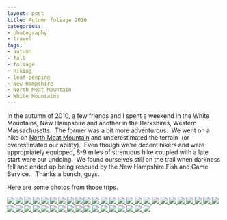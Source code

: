 ```yaml
---
layout: post
title: Autumn foliage 2010
categories:
- photography
- travel
tags:
- autumn
- fall
- foliage
- hiking
- leaf-peeping
- New Hampshire
- North Moat Mountain
- White Mountains
---
```

In the autumn of 2010, a few friends and I spent a weekend in the White Mountains, New Hampshire and another in the Berkshires, Western Massachusetts.  The former was a bit more adventurous.  We went on a hike on [North Moat Mountain](http://www.everytrail.com/view_trip.php?trip_id=27909) and underestimated the terrain  (or overestimated our ability).  Even though we're decent hikers and were appropriately equipped, 8-9 miles of strenuous hike coupled with a late start were our undoing.  We found ourselves still on the trail when darkness fell and ended up being rescued by the New Hampshire Fish and Game Service.   Thanks a bunch, guys.

Here are some photos from those trips.<!-- Darkbox -->
<div class="darkbox">
<a href="https://dl.dropboxusercontent.com/u/52804626/foliage-2010/dsc_4084.jpg" data-darkbox="foliage-2010">
  <img src="https://dl.dropboxusercontent.com/u/52804626/foliage-2010/thumbs/dsc_4084.jpg" />
</a>
<a href="https://dl.dropboxusercontent.com/u/52804626/foliage-2010/dsc_4086.jpg" data-darkbox="foliage-2010">
  <img src="https://dl.dropboxusercontent.com/u/52804626/foliage-2010/thumbs/dsc_4086.jpg" />
</a>
<a href="https://dl.dropboxusercontent.com/u/52804626/foliage-2010/dsc_4107.jpg" data-darkbox="foliage-2010">
  <img src="https://dl.dropboxusercontent.com/u/52804626/foliage-2010/thumbs/dsc_4107.jpg" />
</a>
<a href="https://dl.dropboxusercontent.com/u/52804626/foliage-2010/dsc_4114.jpg" data-darkbox="foliage-2010">
  <img src="https://dl.dropboxusercontent.com/u/52804626/foliage-2010/thumbs/dsc_4114.jpg" />
</a>
<a href="https://dl.dropboxusercontent.com/u/52804626/foliage-2010/dsc_4184.jpg" data-darkbox="foliage-2010">
  <img src="https://dl.dropboxusercontent.com/u/52804626/foliage-2010/thumbs/dsc_4184.jpg" />
</a>
<a href="https://dl.dropboxusercontent.com/u/52804626/foliage-2010/dsc_4269.jpg" data-darkbox="foliage-2010">
  <img src="https://dl.dropboxusercontent.com/u/52804626/foliage-2010/thumbs/dsc_4269.jpg" />
</a>
<a href="https://dl.dropboxusercontent.com/u/52804626/foliage-2010/dsc_4291.jpg" data-darkbox="foliage-2010">
  <img src="https://dl.dropboxusercontent.com/u/52804626/foliage-2010/thumbs/dsc_4291.jpg" />
</a>
<a href="https://dl.dropboxusercontent.com/u/52804626/foliage-2010/dsc_4310.jpg" data-darkbox="foliage-2010">
  <img src="https://dl.dropboxusercontent.com/u/52804626/foliage-2010/thumbs/dsc_4310.jpg" />
</a>
<a href="https://dl.dropboxusercontent.com/u/52804626/foliage-2010/dsc_4324.jpg" data-darkbox="foliage-2010">
  <img src="https://dl.dropboxusercontent.com/u/52804626/foliage-2010/thumbs/dsc_4324.jpg" />
</a>
<a href="https://dl.dropboxusercontent.com/u/52804626/foliage-2010/dsc_4327.jpg" data-darkbox="foliage-2010">
  <img src="https://dl.dropboxusercontent.com/u/52804626/foliage-2010/thumbs/dsc_4327.jpg" />
</a>
<a href="https://dl.dropboxusercontent.com/u/52804626/foliage-2010/dsc_4328.jpg" data-darkbox="foliage-2010">
  <img src="https://dl.dropboxusercontent.com/u/52804626/foliage-2010/thumbs/dsc_4328.jpg" />
</a>
<a href="https://dl.dropboxusercontent.com/u/52804626/foliage-2010/dsc_4335.jpg" data-darkbox="foliage-2010">
  <img src="https://dl.dropboxusercontent.com/u/52804626/foliage-2010/thumbs/dsc_4335.jpg" />
</a>
<a href="https://dl.dropboxusercontent.com/u/52804626/foliage-2010/dsc_4336.jpg" data-darkbox="foliage-2010">
  <img src="https://dl.dropboxusercontent.com/u/52804626/foliage-2010/thumbs/dsc_4336.jpg" />
</a>
<a href="https://dl.dropboxusercontent.com/u/52804626/foliage-2010/dsc_4342.jpg" data-darkbox="foliage-2010">
  <img src="https://dl.dropboxusercontent.com/u/52804626/foliage-2010/thumbs/dsc_4342.jpg" />
</a>
<a href="https://dl.dropboxusercontent.com/u/52804626/foliage-2010/dsc_4345.jpg" data-darkbox="foliage-2010">
  <img src="https://dl.dropboxusercontent.com/u/52804626/foliage-2010/thumbs/dsc_4345.jpg" />
</a>
<a href="https://dl.dropboxusercontent.com/u/52804626/foliage-2010/dsc_4346.jpg" data-darkbox="foliage-2010">
  <img src="https://dl.dropboxusercontent.com/u/52804626/foliage-2010/thumbs/dsc_4346.jpg" />
</a>
<a href="https://dl.dropboxusercontent.com/u/52804626/foliage-2010/dsc_4350.jpg" data-darkbox="foliage-2010">
  <img src="https://dl.dropboxusercontent.com/u/52804626/foliage-2010/thumbs/dsc_4350.jpg" />
</a>
<a href="https://dl.dropboxusercontent.com/u/52804626/foliage-2010/dsc_4354.jpg" data-darkbox="foliage-2010">
  <img src="https://dl.dropboxusercontent.com/u/52804626/foliage-2010/thumbs/dsc_4354.jpg" />
</a>
<a href="https://dl.dropboxusercontent.com/u/52804626/foliage-2010/dsc_4356.jpg" data-darkbox="foliage-2010">
  <img src="https://dl.dropboxusercontent.com/u/52804626/foliage-2010/thumbs/dsc_4356.jpg" />
</a>
<a href="https://dl.dropboxusercontent.com/u/52804626/foliage-2010/dsc_4359.jpg" data-darkbox="foliage-2010">
  <img src="https://dl.dropboxusercontent.com/u/52804626/foliage-2010/thumbs/dsc_4359.jpg" />
</a>
<a href="https://dl.dropboxusercontent.com/u/52804626/foliage-2010/dsc_4363.jpg" data-darkbox="foliage-2010">
  <img src="https://dl.dropboxusercontent.com/u/52804626/foliage-2010/thumbs/dsc_4363.jpg" />
</a>
<a href="https://dl.dropboxusercontent.com/u/52804626/foliage-2010/dsc_4364.jpg" data-darkbox="foliage-2010">
  <img src="https://dl.dropboxusercontent.com/u/52804626/foliage-2010/thumbs/dsc_4364.jpg" />
</a>
<a href="https://dl.dropboxusercontent.com/u/52804626/foliage-2010/dsc_4366.jpg" data-darkbox="foliage-2010">
  <img src="https://dl.dropboxusercontent.com/u/52804626/foliage-2010/thumbs/dsc_4366.jpg" />
</a>
<a href="https://dl.dropboxusercontent.com/u/52804626/foliage-2010/dsc_4378.jpg" data-darkbox="foliage-2010">
  <img src="https://dl.dropboxusercontent.com/u/52804626/foliage-2010/thumbs/dsc_4378.jpg" />
</a>
<a href="https://dl.dropboxusercontent.com/u/52804626/foliage-2010/dsc_4385.jpg" data-darkbox="foliage-2010">
  <img src="https://dl.dropboxusercontent.com/u/52804626/foliage-2010/thumbs/dsc_4385.jpg" />
</a>
<a href="https://dl.dropboxusercontent.com/u/52804626/foliage-2010/dsc_4391.jpg" data-darkbox="foliage-2010">
  <img src="https://dl.dropboxusercontent.com/u/52804626/foliage-2010/thumbs/dsc_4391.jpg" />
</a>
<a href="https://dl.dropboxusercontent.com/u/52804626/foliage-2010/dsc_4395.jpg" data-darkbox="foliage-2010">
  <img src="https://dl.dropboxusercontent.com/u/52804626/foliage-2010/thumbs/dsc_4395.jpg" />
</a>
<a href="https://dl.dropboxusercontent.com/u/52804626/foliage-2010/dsc_4422.jpg" data-darkbox="foliage-2010">
  <img src="https://dl.dropboxusercontent.com/u/52804626/foliage-2010/thumbs/dsc_4422.jpg" />
</a>
<a href="https://dl.dropboxusercontent.com/u/52804626/foliage-2010/dsc_4447.jpg" data-darkbox="foliage-2010">
  <img src="https://dl.dropboxusercontent.com/u/52804626/foliage-2010/thumbs/dsc_4447.jpg" />
</a>
<a href="https://dl.dropboxusercontent.com/u/52804626/foliage-2010/dsc_4448.jpg" data-darkbox="foliage-2010">
  <img src="https://dl.dropboxusercontent.com/u/52804626/foliage-2010/thumbs/dsc_4448.jpg" />
</a>
<a href="https://dl.dropboxusercontent.com/u/52804626/foliage-2010/dsc_4459.jpg" data-darkbox="foliage-2010">
  <img src="https://dl.dropboxusercontent.com/u/52804626/foliage-2010/thumbs/dsc_4459.jpg" />
</a>
<a href="https://dl.dropboxusercontent.com/u/52804626/foliage-2010/dsc_4470.jpg" data-darkbox="foliage-2010">
  <img src="https://dl.dropboxusercontent.com/u/52804626/foliage-2010/thumbs/dsc_4470.jpg" />
</a>
<a href="https://dl.dropboxusercontent.com/u/52804626/foliage-2010/dsc_4488.jpg" data-darkbox="foliage-2010">
  <img src="https://dl.dropboxusercontent.com/u/52804626/foliage-2010/thumbs/dsc_4488.jpg" />
</a>
<a href="https://dl.dropboxusercontent.com/u/52804626/foliage-2010/dsc_4515.jpg" data-darkbox="foliage-2010">
  <img src="https://dl.dropboxusercontent.com/u/52804626/foliage-2010/thumbs/dsc_4515.jpg" />
</a>
<a href="https://dl.dropboxusercontent.com/u/52804626/foliage-2010/dsc_4532.jpg" data-darkbox="foliage-2010">
  <img src="https://dl.dropboxusercontent.com/u/52804626/foliage-2010/thumbs/dsc_4532.jpg" />
</a>
<a href="https://dl.dropboxusercontent.com/u/52804626/foliage-2010/dsc_4536.jpg" data-darkbox="foliage-2010">
  <img src="https://dl.dropboxusercontent.com/u/52804626/foliage-2010/thumbs/dsc_4536.jpg" />
</a>
<a href="https://dl.dropboxusercontent.com/u/52804626/foliage-2010/dsc_4563.jpg" data-darkbox="foliage-2010">
  <img src="https://dl.dropboxusercontent.com/u/52804626/foliage-2010/thumbs/dsc_4563.jpg" />
</a>
<a href="https://dl.dropboxusercontent.com/u/52804626/foliage-2010/dsc_4599.jpg" data-darkbox="foliage-2010">
  <img src="https://dl.dropboxusercontent.com/u/52804626/foliage-2010/thumbs/dsc_4599.jpg" />
</a>
<a href="https://dl.dropboxusercontent.com/u/52804626/foliage-2010/dsc_4615.jpg" data-darkbox="foliage-2010">
  <img src="https://dl.dropboxusercontent.com/u/52804626/foliage-2010/thumbs/dsc_4615.jpg" />
</a>
<a href="https://dl.dropboxusercontent.com/u/52804626/foliage-2010/dsc_5118.jpg" data-darkbox="foliage-2010">
  <img src="https://dl.dropboxusercontent.com/u/52804626/foliage-2010/thumbs/dsc_5118.jpg" />
</a>
<a href="https://dl.dropboxusercontent.com/u/52804626/foliage-2010/dsc_5129.jpg" data-darkbox="foliage-2010">
  <img src="https://dl.dropboxusercontent.com/u/52804626/foliage-2010/thumbs/dsc_5129.jpg" />
</a>
<a href="https://dl.dropboxusercontent.com/u/52804626/foliage-2010/dsc_5135.jpg" data-darkbox="foliage-2010">
  <img src="https://dl.dropboxusercontent.com/u/52804626/foliage-2010/thumbs/dsc_5135.jpg" />
</a>

</div>
<!-- End darkbox -->